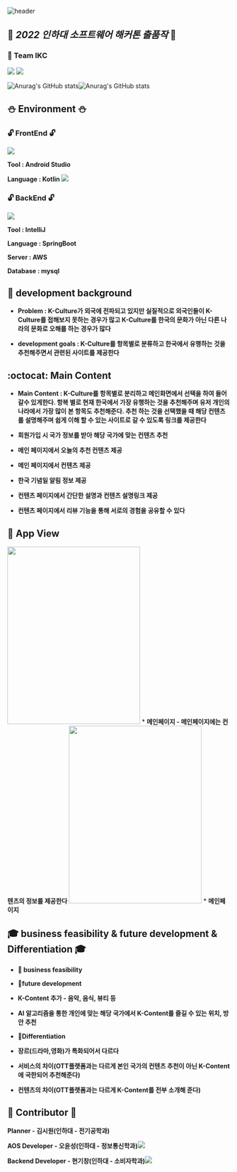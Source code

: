 ![header](https://capsule-render.vercel.app/api?type=wave&color=f5f5dc&height=400&section=header&text=INHA%20Hackathon&fontSize=90)

## :flashlight: _2022 인하대 소프트웨어 해커톤 출품작_  :flashlight:

### :sunflower: Team IKC

<a href="https://github.com/oyunseong" target="_blank"><img src="https://img.shields.io/badge/oyunseong-000000?style=plastic&logo=#F40D12&logoColor=000000"/></a> <a href="https://github.com/developer-hyun" target="_blank"><img src="https://img.shields.io/badge/developer-hyun-000000?style=plastic&logo=#F40D12&logoColor=000000"/></a>

![Anurag's GitHub stats](https://github-readme-stats.vercel.app/api?username=developer-hyun&show_icons=true&theme=gruvbox_light)![Anurag's GitHub stats](https://github-readme-stats.vercel.app/api?username=oyunseong&show_icons=true&theme=gruvbox_light)


## :snowman: Environment :snowman:

### :unlock: FrontEnd :unlock:
 <a href="https://github.com/oyunseong" target="_blank"><img src="https://img.shields.io/badge/oyunseong-000000?style=plastic&logo=#F40D12&logoColor=000000"/></a>
 
 **Tool : Android Studio**
 
 **Language : Kotlin**  <img src="https://img.shields.io/badge/Android-3DDC84?style=flat-square&logo=Android&logoColor=white"/>
 
 
 ### :unlock: BackEnd :unlock:
 <a href="https://github.com/developer-hyun" target="_blank"><img src="https://img.shields.io/badge/developer-hyun-000000?style=plastic&logo=#F40D12&logoColor=000000"/></a>
 
  **Tool : IntelliJ**
 
  **Language : SpringBoot**
 
  **Server : AWS**
 
  **Database : mysql**
  
  
  
  
  ## :page_facing_up: development background
  
  + **Problem : K-Culture가 외국에 전파되고 있지만 실질적으로 외국인들이 K-Culture를 접해보지 못하는 경우가 많고 K-Culture를 한국의 문화가               아닌 다른 나라의 문화로 오해를 하는 경우가 많다**
  
  
  
  
  + **development goals : K-Culture를 항목별로 분류하고 한국에서 유행하는 것을 추천해주면서 관련된 사이트를 제공한다**
  
  
  


## :octocat: Main Content

  + **Main Content : K-Culture를 항목별로 분리하고 메인화면에서 선택을 하여 들어갈수 있게한다. 항복 별로 현재 한국에서 가장 유행하는 것을                    추천해주며 유저 개인의 나라에서 가장 많이 본 항목도 추천해준다. 추천 하는 것을 선택했을 때 해당 컨텐츠를 설명해주며                      쉽게 이해 할 수 있는 사이트로 갈 수 있도록 링크를 제공한다**


 + **회원가입 시 국가 정보를 받아 해당 국가에 맞는 컨텐츠 추천**
 + **메인 페이지에서 오늘의 추천 컨텐츠 제공**
 + **메인 페이지에서 컨텐츠 제공**
 + **한국 기념일 알림 정보 제공**
 + **컨텐츠 페이지에서 간단한 설명과 컨텐츠 설명링크 제공**
 + **컨텐츠 페이지에서 리뷰 기능을 통해 서로의 경험을 공유할 수 있다**

## :flags: App View

<img src="https://user-images.githubusercontent.com/84491771/150542342-2edac039-2a78-49cc-82ae-c51821613190.png" width="300" height="400"/>  * **메인페이지 - 메인페이지에는 컨텐츠의 정보를 제공한다**
<img src="https://user-images.githubusercontent.com/84491771/150542489-ba5982b9-0653-4e17-8f0d-8d3be23e97b5.png" width="300" height="400"/>  * **메인페이지**



## :mortar_board: business feasibility & future development & Differentiation :mortar_board:
 + **:blue_book: business feasibility**

 + **:blue_book:future development**
 + **K-Content 추가 - 음악, 음식, 뷰티 등**
 + **AI 알고리즘을 통한 개인에 맞는 해당 국가에서 K-Content를 즐길 수 있는 위치, 방안 추천**
 + **:blue_book:Differentiation**
 + **장르(드라마,영화)가 특화되어서 다르다**
 + **서비스의 차이(OTT플랫폼과는 다르게 본인 국가의 컨텐츠 추천이 아닌 K-Content에 국한되어 추천해준다)**
 + **컨텐츠의 차이(OTT플랫폼과는 다르게 K-Content를 전부 소개해 준다)**


## :seedling: Contributor :seedling:


**Planner - 김시원(인하대 - 전기공학과)**

**AOS Developer - 오윤성(인하대 - 정보통신학과)**<a href="https://github.com/oyunseong" target="_blank"><img src="https://img.shields.io/badge/oyunseong-000000?style=plastic&logo=#F40D12&logoColor=000000"/></a>

**Backend Developer - 현기창(인하대 - 소비자학과)**<a href="https://github.com/developer-hyun" target="_blank"><img src="https://img.shields.io/badge/developer-hyun-000000?style=plastic&logo=#F40D12&logoColor=000000"/></a>





  
